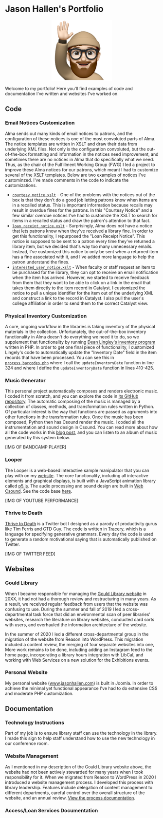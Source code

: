 # Jason Hallen's Portfolio
<p align="center"><img src="https://github.com/jasonhallen/portfolio/blob/main/portrait.png" alt="Jason Hallen portrait" height="200" style="text-align:center;"></p>
<p>Welcome to my portfolio!  Here you'll find examples of code and documentation I've written and websites I've worked on.</p>

## Code

### Email Notices Customization
Alma sends out many kinds of email notices to patrons, and the configuration of these notices is one of the most convoluted parts of Alma. The notice templates are written in XSLT and draw their data from underlying XML files. Not only is the configuration convoluted, but the out-of-the-box formatting and information in the notices need improvement, and sometimes there are no notices in Alma that do specifically what we need.  Thus, as the chair of the Fulfillment Working Group (FWG) I led a project to improve these Alma notices for our patrons, which meant I had to customize several of the XSLT templates.  Below are two examples of notices I've custominzed.  I've made comments in the code to indicate the customizations.

* [`courtesy_notice.xslt`](https://github.com/jasonhallen/portfolio/blob/main/courtesy_notice.xslt) - One of the problems with the notices out of the box is that they don't do a good job letting patrons know when items are in a recalled status.  This is important information because recalls may result in overdue fines for the patrons.  In this "Courtesy Notice" and a few similar overdue notices I've had to customize the XSLT to search for items in a recalled status and draw the patron's attention to that fact. 
* [`loan_receipt_notice.xslt`](https://github.com/jasonhallen/portfolio/blob/main/return_receipt_notice.xslt) - Surprisingly, Alma does not have a notice that lets patrons know when they've received a library fine.  In order to get this functionality, I repurposed the "Loan Receipt Notice".  This notice is supposed to be sent to a patron every time they've returned a library item, but we decided that's way too many unnecessary emails.  Instead, I've customized this notice to only be sent when a returned item has a fine associated with it, and I've added more language to help the patron understand the fines.
* [`interested_user_notice.xslt`](https://github.com/jasonhallen/portfolio/blob/main/interested_user_notice.xslt) - When faculty or staff request an item to be purchased for the library, they can opt to receive an email notification when the item has arrived.  However, we started to receive feedback from them that they want to be able to click on a link in the email that takes them directly to the item record in Catalyst. I customized the notice to pull a unique identifier for the item out of the underlying XML and construct a link to the record in Catalyst. I also pull the user's college affiliation in order to send them to the correct Catalyst view.

### Physical Inventory Customization
A core, ongoing workflow in the libraries is taking inventory of the physical materials in the collection. Unfortunately, the out-of-the-box inventory functionality in Alma doesn't do everything we need it to do, so we supplement that functionality by running [Dean Lingley's inventory program](https://github.com/dlingley/alma_inventory) written in PHP. In order to get one final piece of functionality, I customized Lingely's code to automatically update the "Inventory Date" field in the item records that have been processed. You can see this in [`process_barcodes.php`](https://github.com/jasonhallen/portfolio/blob/main/process_barcodes.php) where I call the `updateInventoryDate` function in line 324 and where I define the `updateInventoryDate` function in lines 410-425.

### Music Generator
This personal project automatically composes and renders electronic music.  I coded it from scratch, and you can explore the code in [its GitHub repository](https://github.com/jasonhallen/music_framework).  The automatic composing of the music is managed by a collection of classes, methods, and transformation rules written in Python.  Of particular interest is the way that functions are passed as agruments into other functions in the transformation rules.  Once the music has been composed, Python then has Csound render the music.  I coded all the instrumentation and sound design in Csound. You can read more about how all the code works in this [blog post](https://jasonhallen.com/blog/project-music-generator), and you can listen to an album of music generated by this system below.

[IMG OF BANDCAMP PLAYER]

### Looper
The Looper is a web-based interactive sample manipulator that you can play with on my [website](LINK).  The core functionality, including all interactive elements and graphical displays, is built with a JavaScript animation library called [p5.js](LINK).  The audio processing and sound design are built in [Web Csound](LINK).  See the code base [here](LINK).

[IMG OF YOUTUBE PERFORMANCE]

### Thrive to Death
[Thrive to Death](https://twitter.com/thrivetodeath) is a Twitter bot I designed as a parody of productivity gurus like Tim Ferris and GTD Guy.  The code is written in [Tracery](https://tracery.io/), which is a language for specifying generative grammars.  Every day the code is used to generate a random motivational saying that is automatically published on Twitter.

[IMG OF TWITTER FEED]

## Websites

### Gould Library
When I became responsible for managing the [Gould Library website](LINK) in 20XX, it had not had a thorough review and restructuring in many years.  As a result, we received regular feedback from users that the website was confusing to use.  During the summer and fall of 2019 I led a cross-departmental task force that did an environmental scan of peer libraries' websites, research the literature on library websites, conducted card sorts with users, and overhauled the information architecture of the website.

In the summer of 2020 I led a different cross-departmental group in the migration of the website from Reason into WordPress.  This migration included a content review, the merging of four separate websites into one, More work remains to be done, including adding an Instagram feed to the home page, incorporating a library hours integration with LibCal, and working with Web Services on a new solution for the Exhibitions events.

### Personal Website
My personal website (www.jasonhallen.com) is built in Joomla.  In order to achieve the minimal yet functional appearance I've had to do extensive CSS and moderate PHP customization.

## Documentation

### Technology Instructions
Part of my job is to ensure library staff can use the technology in the library.  I made this sign to help staff understand how to use the new technology in our conference room.

### Website Management
As I mentioned in my description of the Gould Library website above, the website had not been actively stewarded for many years when I took responsibility for it.  When we migrated from Reason to WordPress in 2020 I introduced a website management process.  I developed this process with library leadership.  Features include delegation of content management to different departments, careful control over the overall structure of the website, and an annual review.  [View the process documentation](LINK).

### Access/Loan Services Documentation
